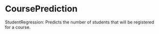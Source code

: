 # CoursePrediction

StudentRegression: Predicts the number of students that will be registered for a course. 
